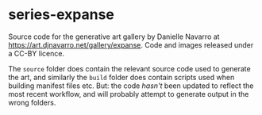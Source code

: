 # series-expanse

Source code for the generative art gallery by Danielle Navarro at <https://art.djnavarro.net/gallery/expanse>. Code and images released under a CC-BY licence.

The `source` folder does contain the relevant source code used to generate the art, and similarly the `build` folder does contain scripts used when building manifest files etc. But: the code *hasn't* been updated to reflect the most recent workflow, and will probably attempt to generate output in the wrong folders.
